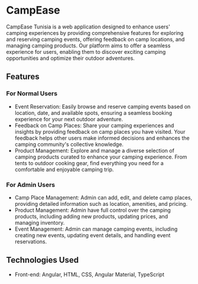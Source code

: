 # CampEase
CampEase Tunisia is a web application designed to enhance users' camping experiences by providing comprehensive features for exploring and reserving camping events, offering feedback on camp locations, and managing camping products. Our platform aims to offer a seamless experience for users, enabling them to discover exciting camping opportunities and optimize their outdoor adventures.

## Features
### For Normal Users
- Event Reservation: Easily browse and reserve camping events based on location, date, and available spots, ensuring a seamless booking experience for your next outdoor adventure.
- Feedback on Camp Places: Share your camping experiences and insights by providing feedback on camp places you have visited. Your feedback helps other users make informed decisions and enhances the camping community's collective knowledge.
- Product Management: Explore and manage a diverse selection of camping products curated to enhance your camping experience. From tents to outdoor cooking gear, find everything you need for a comfortable and enjoyable camping trip.
### For Admin Users
- Camp Place Management: Admin can add, edit, and delete camp places, providing detailed information such as location, amenities, and pricing.
- Product Management: Admin have full control over the camping products, including adding new products, updating prices, and managing inventory.
- Event Management: Admin can manage camping events, including creating new events, updating event details, and handling event reservations.
  
## Technologies Used
- Front-end: Angular, HTML, CSS, Angular Material, TypeScript
